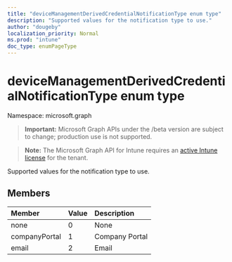 ```yaml
---
title: "deviceManagementDerivedCredentialNotificationType enum type"
description: "Supported values for the notification type to use."
author: "dougeby"
localization_priority: Normal
ms.prod: "intune"
doc_type: enumPageType
---
```


# deviceManagementDerivedCredentialNotificationType enum type

Namespace: microsoft.graph

> **Important:** Microsoft Graph APIs under the /beta version are subject to change; production use is not supported.

> **Note:** The Microsoft Graph API for Intune requires an [active Intune license](https://go.microsoft.com/fwlink/?linkid=839381) for the tenant.

Supported values for the notification type to use.

## Members
|Member|Value|Description|
|:---|:---|:---|
|none|0|None|
|companyPortal|1|Company Portal|
|email|2|Email|





